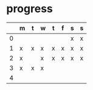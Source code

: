 # progress
| |m|t|w|t|f|s|s|
|-|-|-|-|-|-|-|-|
|0| | | | | |x|x|
|1|x|x|x|x|x|x|x|
|2|x| |x|x|x|x|x|
|3|x|x|x| | | | |
|4| | | | | | | |

